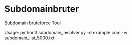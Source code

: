 # Subdomainbruter
Subdomain bruteforce Tool

Usage:  python3 subdomain_resolver.py -d example.com -w subdomain_list_5000.txt
